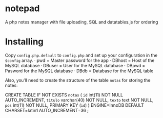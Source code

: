 # notepad
A php notes manager with file uploading, SQL and datatables.js for ordering

# Installing
Copy `config.php.default` to `config.php` and set up your configuration in the `$config` array.
· pwd = Master password for the app
· DBhost = Host of the MySQL database
· DBuser = User for the MySQL database
· DBpwd = Pasword for the MySQL database
· DBdb = Database for the MySQL table

Also, you'll need to create the structure of the table `notas` for storing the notes:

CREATE TABLE IF NOT EXISTS `notas` (
  `id` int(11) NOT NULL AUTO_INCREMENT,
  `titulo` varchar(40) NOT NULL,
  `texto` text NOT NULL,
  `pos` int(11) NOT NULL,
  PRIMARY KEY (`id`)
) ENGINE=InnoDB  DEFAULT CHARSET=latin1 AUTO_INCREMENT=36 ;

